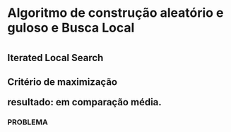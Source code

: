 <h1>Algoritmo de construção aleatório e guloso e Busca Local<h1>

<h2>Iterated Local Search<h2>

Critério de maximização

resultado: em comparação média.

<h3> PROBLEMA<h3>